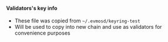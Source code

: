 #### Validators's key info

- These file was copied from `~/.evmosd/keyring-test`
- Will be used to copy into new chain and use as validators for convenience purposes